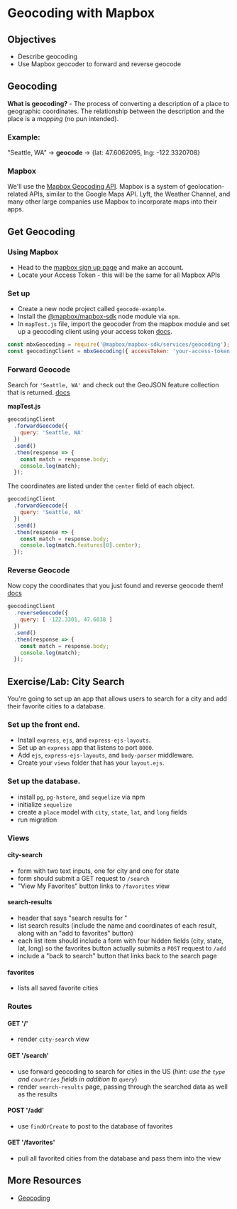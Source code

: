 # Geocoding with Mapbox

## Objectives
* Describe geocoding
* Use Mapbox geocoder to forward and reverse geocode

## Geocoding

**What is geocoding?** - The process of converting a description of a place to geographic coordinates. The relationship between the description and the place is a *mapping* (no pun intended).

### Example:

"Seattle, WA" -> **geocode** -> {lat: 47.6062095, lng: -122.3320708}

### Mapbox
We'll use the [Mapbox Geocoding API](https://www.mapbox.com/api-documentation/#geocoding). Mapbox is a system of geolocation-related APIs, similar to the Google Maps API. Lyft, the Weather Channel, and many other large companies use Mapbox to incorporate maps into their apps. 

## Get Geocoding

### Using Mapbox
* Head to the [mapbox sign up page](https://www.mapbox.com/signup/?route-to=%22/account/%22) and make an account.
* Locate your Access Token - this will be the same for all Mapbox APIs

### Set up
* Create a new node project called `geocode-example`.
* Install the [@mapbox/mapbox-sdk](https://github.com/mapbox/mapbox-sdk-js) node module via `npm`.
* In `mapTest.js` file, import the geocoder from the mapbox module and set up a geocoding client using your access token [docs](https://www.mapbox.com/api-documentation/?language=JavaScript#geocoding).

```js
const mbxGeocoding = require('@mapbox/mapbox-sdk/services/geocoding');
const geocodingClient = mbxGeocoding({ accessToken: 'your-access-token' });
```

### Forward Geocode

Search for `'Seattle, WA'` and check out the GeoJSON feature collection that is returned. [docs](https://www.mapbox.com/api-documentation/?language=JavaScript#search-for-places) 

**mapTest.js**
```js
geocodingClient
  .forwardGeocode({
    query: 'Seattle, WA'
  })
  .send()
  .then(response => {
    const match = response.body;
    console.log(match);
  });
```

The coordinates are listed under the `center` field of each object.

```js
geocodingClient
  .forwardGeocode({
    query: 'Seattle, WA'
  })
  .send()
  .then(response => {
    const match = response.body;
    console.log(match.features[0].center);
  });
```

### Reverse Geocode

Now copy the coordinates that you just found and reverse geocode them! [docs](https://www.mapbox.com/api-documentation/?language=JavaScript#retrieve-places-near-a-location)

```js
geocodingClient
  .reverseGeocode({
    query: [ -122.3301, 47.6038 ]
  })
  .send()
  .then(response => {
    const match = response.body;
    console.log(match);
  });
```

## Exercise/Lab: City Search
You're going to set up an app that allows users to search for a city and add their favorite cities to a database.

### Set up the front end.

* Install `express`, `ejs`, and `express-ejs-layouts`.
* Set up an `express` app that listens to port `8000`.
* Add `ejs`, `express-ejs-layouts`, and `body-parser` middleware.
* Create your `views` folder that has your `layout.ejs`.

### Set up the database.

* install `pg`, `pg-hstore`, and `sequelize` via npm
* initialize  `sequelize`
* create a `place` model with `city`, `state`, `lat`, and `long` fields
* run migration

### Views

#### city-search
* form with two text inputs, one for city and one for state
* form should submit a GET request to `/search`
* "View My Favorites" button links to  `/favorites` view

#### search-results
* header that says "search results for <insert the search terms here usint EJS> "
* list search results (include the name and coordinates of each result, along with an "add to favorites" button)
* each list item should include a form with four hidden fields (city, state, lat, long) so the favorites button actually submits a `POST` request to `/add`
* include a "back to search" button that links back to the search page

#### favorites
* lists all saved favorite cities

### Routes

#### GET '/'
* render `city-search` view

#### GET '/search'
* use forward geocoding to search for cities in the US (_hint: use the `type` and `countries` fields in addition to `query`_)
* render `search-results` page, passing through the searched data as well as the results

#### POST '/add'
* use `findOrCreate` to post to the database of favorites

#### GET '/favorites'
* pull all favorited cities from the database and pass them into the view

## More Resources
* [Geocoding](https://www.mapbox.com/help/how-geocoding-works/#how-geocoding-works)
